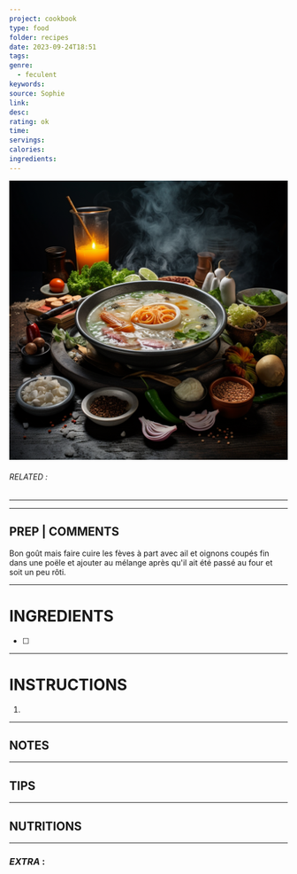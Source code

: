 ```yaml
---
project: cookbook
type: food
folder: recipes
date: 2023-09-24T18:51
tags: 
genre:
  - feculent
keywords: 
source: Sophie
link: 
desc: 
rating: ok
time: 
servings: 
calories: 
ingredients:
---
```


![IMAGE](_default.png)

###### *RELATED* : 
---


---
## PREP | COMMENTS

Bon goût mais faire cuire les fèves à part avec ail et oignons coupés fin dans une poële et ajouter au mélange après qu'il ait été passé au four et soit un peu rôti.

---
# INGREDIENTS

- [ ] 

---
# INSTRUCTIONS

1. 

---
## NOTES



---
## TIPS



---
## NUTRITIONS



---
### *EXTRA* :



